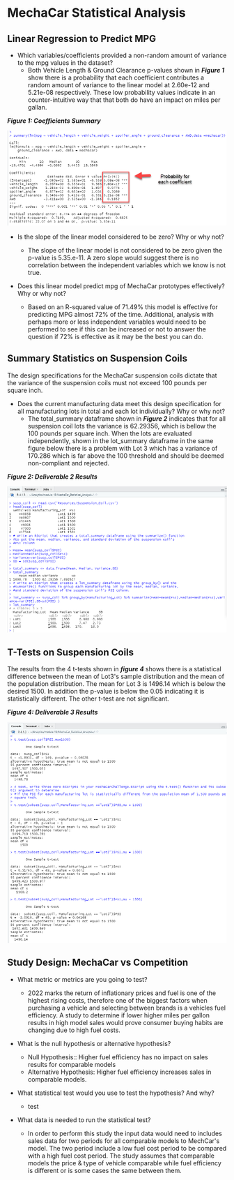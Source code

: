 # MechaCar Statistical Analysis

## Linear Regression to Predict MPG

- Which variables/coefficients provided a non-random amount of variance to the mpg values in the dataset?
  - Both Vehicle Length & Ground Clearance p-values shown in **_Figure 1_** show there is a probability that each coefficient contributes a random amount of variance to the linear model at 2.60e-12 and 5.21e-08 respectively.  These low probability values indicate in an counter-intuitive way that that both do have an impact on miles per gallan.

**_Figure 1: Coefficients Summary_**

![Coefficients Summary](/Images/Q1_probability.png)

- Is the slope of the linear model considered to be zero? Why or why not?
  - The slope of the linear model is not considered to be zero given the p-value is 5.35.e-11.  A zero slope would suggest there is no correlation between the independent variables which we know is not true.

- Does this linear model predict mpg of MechaCar prototypes effectively? Why or why not?
  - Based on an R-squared value of 71.49% this model is effective for predicting MPG almost 72% of the time.  Additional, analysis  with perhaps more or less independent variables would need to be performed to see if this can be increased or not to answer the question if 72% is effective as it may be the best you can do.
  

## Summary Statistics on Suspension Coils

The design specifications for the MechaCar suspension coils dictate that the variance of the suspension coils must not exceed 100 pounds per square inch. 

- Does the current manufacturing data meet this design specification for all manufacturing lots in total and each lot individually? Why or why not?
  - The total_summary dataframe shown in **_Figure 2_** indicates that for all suspension coil lots the variance is 62.29356, which is bellow the 100 pounds per square inch.  When the lots are evaluated independently, shown in the lot_summary dataframe in the same figure below there is a problem with Lot 3 which has a variance of 170.286 which is far above the 100 threshold and should be deemed non-compliant and rejected.

**_Figure 2: Deliverable 2 Results_**

![Summary Stats Suspension Coils](/Images/deliverable_2.png)

## T-Tests on Suspension Coils

The results from the 4 t-tests shown in **_figure 4_** shows  there is a statistical difference between the mean of Lot3's sample distribution and the mean of the population distribution. The mean for Lot 3 is 1496.14 which is below the desired 1500.  In addition the p-value is below the 0.05 indicating it is statistically different.  The other t-test are not significant.

**_Figure 4: Deliverable 3 Results_**

![T-Tests on Suspension Coils](/Images/deliverable_3.png)

## Study Design: MechaCar vs Competition

- What metric or metrics are you going to test?
  - 2022 marks the return of inflationary prices and fuel is one of the highest rising costs, therefore one of the biggest factors when purchasing a vehicle and selecting between brands is a vehicles fuel efficiency.  A study to determine if lower higher miles per gallon results in high model sales would prove consumer buying habits are changing due to high fuel costs.


- What is the null hypothesis or alternative hypothesis?
  - Null Hypothesis:: Higher fuel efficiency has no impact on sales results for comparable models
  - Alternative Hypothesis: Higher fuel efficiency increases sales in comparable models.

- What statistical test would you use to test the hypothesis? And why?
  - test
- What data is needed to run the statistical test?
  - In order to perform this study the input data would need to includes sales data for two periods for all comparable models to MechCar's model.  The two period include a low fuel cost period to be compared with a high fuel cost period. The study assumes that comparable models the price & type of vehicle comparable while fuel efficiency is different or is some cases the same between them.








